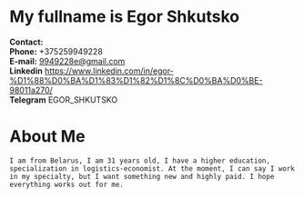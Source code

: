 # My fullname is Egor Shkutsko  
**Contact:**  
    **Phone:** +375259949228  
    **E-mail:** 9949228e@gmail.com  
    **Linkedin** https://www.linkedin.com/in/egor-%D1%88%D0%BA%D1%83%D1%82%D1%8C%D0%BA%D0%BE-98011a270/  
    **Telegram** EGOR_SHKUTSKO  
# About Me  
    I am from Belarus, I am 31 years old, I have a higher education, specialization in logistics-economist. At the moment, I can say I work in my specialty, but I want something new and highly paid. I hope everything works out for me.  